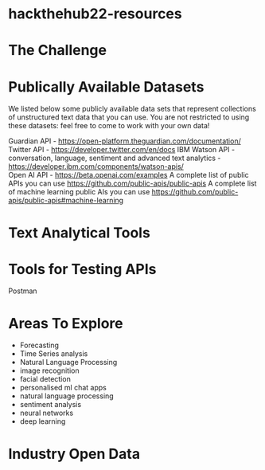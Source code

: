 # hackthehub22-resources

# The Challenge

# Publically Available Datasets
We listed below some publicly available data sets that represent collections of unstructured text data that you can use. You are not restricted to using these datasets: feel free to come to work with your own data!

Guardian API - https://open-platform.theguardian.com/documentation/  
Twitter API - https://developer.twitter.com/en/docs
IBM Watson API - conversation, language, sentiment and advanced text analytics - https://developer.ibm.com/components/watson-apis/  
Open AI API - https://beta.openai.com/examples
A complete list of public APIs you can use https://github.com/public-apis/public-apis
A complete list of machine learning public AIs you can use https://github.com/public-apis/public-apis#machine-learning

# Text Analytical Tools

# Tools for Testing APIs
Postman


# Areas To Explore
- Forecasting
- Time Series analysis
- Natural Language Processing
- image recognition
- facial detection
- personalised ml chat apps
- natural language processing
- sentiment analysis
- neural networks
- deep learning

# Industry Open Data
